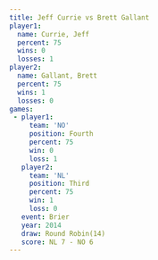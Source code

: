 ```yaml
---
title: Jeff Currie vs Brett Gallant
player1:              
  name: Currie, Jeff  
  percent: 75         
  wins: 0             
  losses: 1           
player2:              
  name: Gallant, Brett
  percent: 75         
  wins: 1             
  losses: 0           
games:
 - player1:          
     team: 'NO'      
     position: Fourth
     percent: 75     
     win: 0          
     loss: 1         
   player2:         
     team: 'NL'     
     position: Third
     percent: 75    
     win: 1         
     loss: 0        
   event: Brier         
   year: 2014           
   draw: Round Robin(14)
   score: NL 7 - NO 6   
---
```

